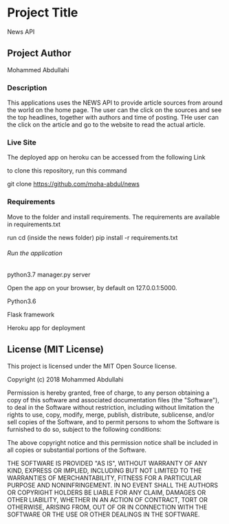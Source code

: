 # Project Title

News API

## Project Author

Mohammed Abdullahi


### Description

This applications uses the NEWS API to provide article sources from around the world on the home page. The user can the click on the sources and see the top headlines, together with authors and time of posting. THe user can the click on the article and go to the website to read the actual article.

### Live Site

The deployed app on heroku can be accessed from the following Link


to clone this repository, run this command

git clone https://github.com/moha-abdul/news

### Requirements

Move to the folder and install requirements. The requirements are available in requirements.txt

run cd (inside the news folder) pip install -r requirements.txt


###### Run the application

python3.7 manager.py server

Open the app on your browser, by default on 127.0.0.1:5000.


Python3.6

Flask framework

Heroku app for deployment

## License (MIT License)

This project is licensed under the MIT Open Source license.

Copyright (c) 2018 Mohammed Abdullahi

Permission is hereby granted, free of charge, to any person obtaining a copy
of this software and associated documentation files (the "Software"), to deal
in the Software without restriction, including without limitation the rights
to use, copy, modify, merge, publish, distribute, sublicense, and/or sell
copies of the Software, and to permit persons to whom the Software is
furnished to do so, subject to the following conditions:

The above copyright notice and this permission notice shall be included in all
copies or substantial portions of the Software.

THE SOFTWARE IS PROVIDED "AS IS", WITHOUT WARRANTY OF ANY KIND, EXPRESS OR
IMPLIED, INCLUDING BUT NOT LIMITED TO THE WARRANTIES OF MERCHANTABILITY,
FITNESS FOR A PARTICULAR PURPOSE AND NONINFRINGEMENT. IN NO EVENT SHALL THE
AUTHORS OR COPYRIGHT HOLDERS BE LIABLE FOR ANY CLAIM, DAMAGES OR OTHER
LIABILITY, WHETHER IN AN ACTION OF CONTRACT, TORT OR OTHERWISE, ARISING FROM,
OUT OF OR IN CONNECTION WITH THE SOFTWARE OR THE USE OR OTHER DEALINGS IN THE
SOFTWARE.